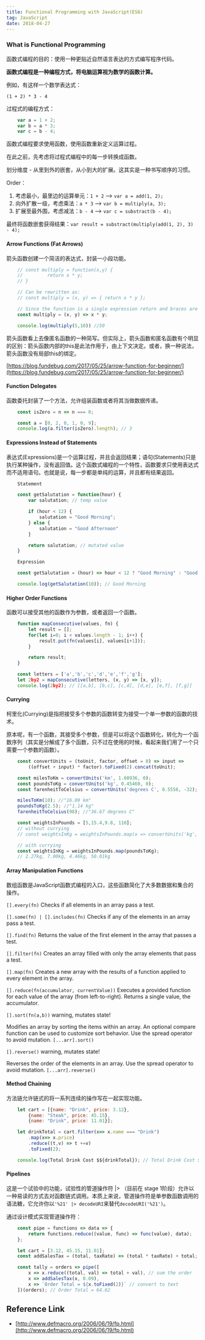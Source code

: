 ```yaml
---
title: Functional Programming with JavaScript(ES6)
tag: JavaScript
date: 2018-04-27
---
```


### What is Functional Programming

函数式编程的目的：使用一种更贴近自然语言表达的方式编写程序代码。

**函数式编程是一种编程方式，将电脑运算视为数学的函数计算。**

例如，有这样一个数学表达式：

`(1 + 2) * 3 - 4`

过程式的编程方式：

```js
    var a = 1 + 2;
    var b = a * 3;
    var c = b - 4;
```

<!-- More -->

函数式编程要求使用函数，使用函数重新定义运算过程。

在此之前，先考虑将过程式编程中的每一步转换成函数。

划分维度 - 从里到外的嵌套，从小到大的扩展。这其实是一种书写顺序的习惯。

Order：

1.  考虑最小，最里边的运算单元：`1 + 2` –\> `var a = add(1, 2);`
2.  向外扩散一级，考虑乘法：`a * 3` –\> `var b = multiply(a, 3);`
3.  扩展至最外围，考虑减法：`b - 4` –\> `var c = substract(b - 4);`

最终将函数嵌套获得结果：`var result = substract(multiply(add(1, 2), 3) - 4);`

#### Arrow Functions (Fat Arrows)

箭头函数创建一个简洁的表达式，封装一小段功能。

```js
    // const multiply = function(x,y) {
    //         return x * y;
    // }

    // Can be rewritten as:
    // const multiply = (x, y) => { return x * y };

    // Since the function is a single expression return and braces are not needed.
    const multiply = (x, y) => x * y;

    console.log(multiply(5,10)) //50
```

箭头函数看上去像匿名函数的一种简写。但实际上，箭头函数和匿名函数有个明显的区别：箭头函数内部的this是此法作用于，由上下文决定。或者，换一种说法，箭头函数没有局部this的绑定。

[https://blog.fundebug.com/2017/05/25/arrow-function-for-beginner/](https://blog.fundebug.com/2017/05/25/arrow-function-for-beginner/)

#### Function Delegates

函数委托封装了一个方法，允许组装函数或者将其当做数据传递。

```js
    const isZero = n => n === 0;

    const a = [0, 2, 0, 1, 0, 9];
    console.log(a.filter(isZero).length); // 3
```

#### Expressions Instead of Statements

表达式(Expressions)是一个运算过程，并且会返回结果；语句(Statements)只是执行某种操作，没有返回值。这个函数式编程的一个特性，函数要求只使用表达式而不适用语句。也就是说，每一步都是单纯的运算，并且都有结果返回。

```js
    Statement

    const getSalutation = function(hour) {
        var salutation; // temp value

        if (hour < 12) {
            salutation = "Good Morning";
        } else {
            salutation = "Good Afternoon"
        }

        return salutation; // mutated value
    }

    Expression

    const getSalutation = (hour) => hour < 12 ? "Good Morning" : "Good Afternoon";

    console.log(getSalutation(10)); // Good Morning
```

#### Higher Order Functions

函数可以接受其他的函数作为参数，或者返回一个函数。

```js
    function mapConsecutive(values, fn) {
        let result = [];
        for(let i=0; i < values.length - 1; i++) {
            result.put(fn(values[i], values[i+1]));
        }

        return result;
    }

    const letters = ['a','b','c','d','e','f','g'];
    let 2by2 = mapConsecutive(letters, (x, y) => [x, y]);
    console.log(2by2); // [[a,b], [b,c], [c,d], [d,e], [e,f], [f,g]]
```

#### Currying

柯里化(Currying)是指把接受多个参数的函数转变为接受一个单一参数的函数的技术。

原本呢，有一个函数，其接受多个参数，但是可以将这个函数转化，转化为一个函数序列（其实是分解成了多个函数，只不过在使用的时候，看起来我们用了一个只需要一个参数的函数）。

```js
    const convertUnits = (toUnit, factor, offset = 0) => input =>
        ((offset + input) * factor).toFixed(2).concat(toUnit);

    const milesToKm = convertUnits('km', 1.60936, 0);
    const poundsToKg = convertUnits('kg', 0.45460, 0);
    const farenheitToCelsius = convertUnits('degrees C', 0.5556, -32);

    milesToKm(10); //"16.09 km"
    poundsToKg(2.5); //"1.14 kg"
    farenheitToCelsius(98); //"36.67 degrees C"

    const weightsInPounds = [5,15.4,9.8, 110];
    // without currying
    // const weightsInKg = weightsInPounds.map(x => convertUnits('kg', 0.45460, 0)(x));

    // with currying
    const weightsInKg = weightsInPounds.map(poundsToKg);
    // 2.27kg, 7.00kg, 4.46kg, 50.01kg
```

#### Array Manipulation Functions

数组函数是JavaScript函数式编程的入口，这些函数简化了大多数数据和集合的操作。

`[].every(fn)` Checks if all elements in an array pass a test.

`[].some(fn) | [].includes(fn)` Checks if any of the elements in an array pass a test.

`[].find(fn)` Returns the value of the first element in the array that passes a test.

`[].filter(fn)` Creates an array filled with only the array elements that pass a test.

`[].map(fn)` Creates a new array with the results of a function applied to every element in the array.

`[].reduce(fn(accumulator, currentValue))` Executes a provided function for each value of the array (from left-to-right). Returns a single value, the accumulator.

`[].sort(fn(a,b))` warning, mutates state!

Modifies an array by sorting the items within an array. An optional compare function can be used to customize sort behavior. Use the spread operator to avoid mutation. `[...arr].sort()`

`[].reverse()` warning, mutates state!

Reverses the order of the elements in an array. Use the spread operator to avoid mutation. `[...arr].reverse()`

#### Method Chaining

方法链允许链式的将一系列连续的操作写在一起实现功能。

```js
    let cart = [{name: "Drink", price: 3.12},
        {name: "Steak", price: 45.15},
        {name: "Drink", price: 11.01}];

    let drinkTotal = cart.filter(x=> x.name === "Drink")
        .map(x=> x.price)
        .reduce((t,v) => t +=v)
        .toFixed(2);

    console.log(Total Drink Cost $${drinkTotal}); // Total Drink Cost $14.13
```

#### Pipelines

这是一个试验中的功能，试验性的管道操作符 |\> （目前在 stage 1阶段）允许以一种易读的方式去对函数链式调用。本质上来说，管道操作符是单参数函数调用的语法糖，它允许你以`'%21' |> decodeURI`来替代`decodeURI('%21')`。

通过设计模式实现管道操作符：

```js
    const pipe = functions => data => {
        return functions.reduce((value, func) => func(value), data);
    };

    let cart = [3.12, 45.15, 11.01];
    const addSalesTax = (total, taxRate) => (total * taxRate) + total;

    const tally = orders => pipe([
        x => x.reduce((total, val) => total + val), // sum the order
        x => addSalesTax(x, 0.09),
        x => `Order Total = ${x.toFixed(2)}` // convert to text
    ])(orders); // Order Total = 64.62
```

Reference Link
---

 - [http://www.defmacro.org/2006/06/19/fp.html](http://www.defmacro.org/2006/06/19/fp.html)